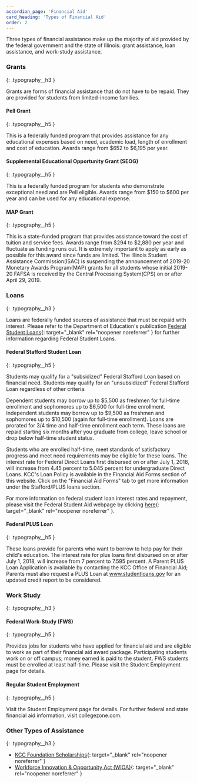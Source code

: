 ```yaml
---
accordion_page: 'Financial Aid'
card_heading: 'Types of Financial Aid'
order: 2
---
```


Three types of financial assistance make up the majority of aid provided by the federal government and the state of Illinois: grant assistance, loan assistance, and work-study assistance.

### Grants
{: .typography__h3 }

Grants are forms of financial assistance that do not have to be repaid. They are provided for students from limited-income families.

#### Pell Grant
{: .typography__h5 }

This is a federally funded program that provides assistance for any educational expenses based on need, academic load, length of enrollment and cost of education. Awards range from $652 to $6,195 per year.

#### Supplemental Educational Opportunity Grant (SEOG)
{: .typography__h5 }

This is a federally funded program for students who demonstrate exceptional need and are Pell eligible. Awards range from $150 to $600 per year and can be used for any educational expense.

#### MAP Grant
{: .typography__h5 }

This is a state-funded program that provides assistance toward the cost of tuition and service fees. Awards range from $294 to $2,880 per year and fluctuate as funding runs out. It is extremely important to apply as early as possible for this award since funds are limited. The Illinois Student Assistance Commission(ISAC) is suspending the announcement of 2019-20 Monetary Awards Program(MAP) grants for all students whose initial 2019-20 FAFSA is received by the Central Processing System(CPS) on or after April 29, 2019.

### Loans
{: .typography__h3 }

Loans are federally funded sources of assistance that must be repaid with interest. Please refer to the Department of Education's publication [Federal Student Loans](https://studentaid.ed.gov/sa/types/loans/subsidized-unsubsidized){: target="_blank" rel="noopener noreferrer" } for further information regarding Federal Student Loans.

#### Federal Stafford Student Loan
{: .typography__h5 }

Students may qualify for a "subsidized" Federal Stafford Loan based on financial need. Students may qualify for an "unsubsidized" Federal Stafford Loan regardless of other criteria.

Dependent students may borrow up to $5,500 as freshmen for full-time enrollment and sophomores up to $6,500 for full-time enrollment. Independent students may borrow up to $9,500 as freshmen and sophomores up to $10,500 (again for full-time enrollment). Loans are prorated for 3/4 time and half-time enrollment each term. These loans are repaid starting six months after you graduate from college, leave school or drop below half-time student status.

Students who are enrolled half-time, meet standards of satisfactory progress and meet need requirements may be eligible for these loans. The interest rate for Federal Direct Loans first disbursed on or after July 1, 2018, will increase from 4.45 percent to 5.045 percent for undergraduate Direct Loans. KCC's Loan Policy is available in the Financial Aid Forms section of this website. Click on the "Financial Aid Forms" tab to get more information under the Stafford/PLUS loans section.

For more information on federal student loan interest rates and repayment, please visit the Federal Student Aid webpage by clicking [here](https://studentaid.ed.gov/sa/types/loans/interest-rates){: target="_blank" rel="noopener noreferrer" }.

#### Federal PLUS Loan
{: .typography__h5 }

These loans provide for parents who want to borrow to help pay for their child's education. The interest rate for plus loans first disbursed on or after July 1, 2018, will increase from 7 percent to 7.595 percent. A Parent PLUS Loan Application is available by contacting the KCC Office of Financial Aid; Parents must also request a PLUS Loan at www.studentloans.gov for an updated credit report to be considered.

### Work Study
{: .typography__h3 }


#### Federal Work-Study (FWS)
{: .typography__h5 }

Provides jobs for students who have applied for financial aid and are eligible to work as part of their financial aid award package. Participating students work on or off campus; money earned is paid to the student. FWS students must be enrolled at least half-time. Please visit the Student Employment page for details.

####  Regular Student Employment
{: .typography__h5 }

Visit the Student Employment page for details.
For further federal and state financial aid information, visit collegezone.com.


### Other Types of Assistance
{: .typography__h3 }

- [KCC Foundation Scholarships](https://kcc.scholarships.ngwebsolutions.com/CMXAdmin/Cmx_Content.aspx?cpId=639){: target="_blank" rel="noopener noreferrer" }
- [Workforce Innovation & Opportunity Act (WIOA)](https://wioa.kcc.edu){: target="_blank" rel="noopener noreferrer" }
